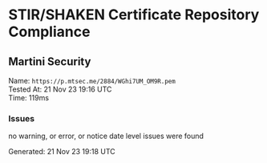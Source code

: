 # STIR/SHAKEN Certificate Repository Compliance

## Martini Security

Name: `https://p.mtsec.me/2884/WGhi7UM_OM9R.pem`\
Tested At: 21 Nov 23 19:16 UTC\
Time: 119ms

### Issues

no warning, or error, or notice date level issues were found

Generated: 21 Nov 23 19:18 UTC